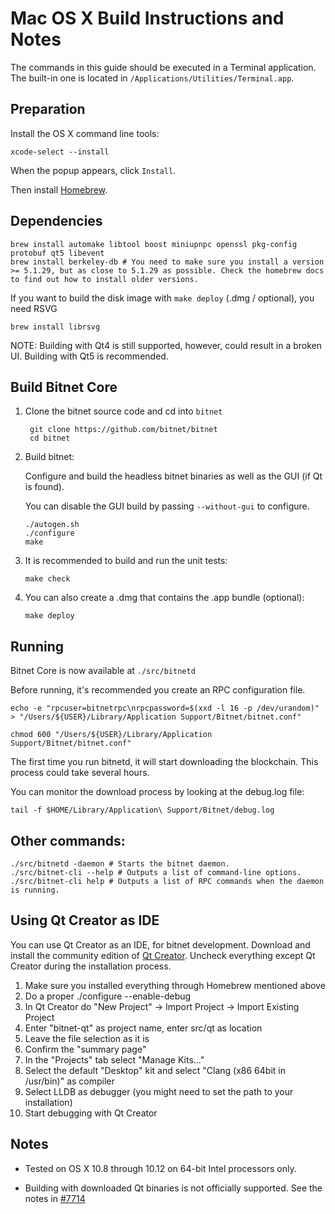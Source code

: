Mac OS X Build Instructions and Notes
====================================
The commands in this guide should be executed in a Terminal application.
The built-in one is located in `/Applications/Utilities/Terminal.app`.

Preparation
-----------
Install the OS X command line tools:

`xcode-select --install`

When the popup appears, click `Install`.

Then install [Homebrew](https://brew.sh).

Dependencies
----------------------

    brew install automake libtool boost miniupnpc openssl pkg-config protobuf qt5 libevent
    brew install berkeley-db # You need to make sure you install a version >= 5.1.29, but as close to 5.1.29 as possible. Check the homebrew docs to find out how to install older versions.

If you want to build the disk image with `make deploy` (.dmg / optional), you need RSVG

    brew install librsvg

NOTE: Building with Qt4 is still supported, however, could result in a broken UI. Building with Qt5 is recommended.

Build Bitnet Core
------------------------

1. Clone the bitnet source code and cd into `bitnet`

        git clone https://github.com/bitnet/bitnet
        cd bitnet

2.  Build bitnet:

    Configure and build the headless bitnet binaries as well as the GUI (if Qt is found).

    You can disable the GUI build by passing `--without-gui` to configure.

        ./autogen.sh
        ./configure
        make

3.  It is recommended to build and run the unit tests:

        make check

4.  You can also create a .dmg that contains the .app bundle (optional):

        make deploy

Running
-------

Bitnet Core is now available at `./src/bitnetd`

Before running, it's recommended you create an RPC configuration file.

    echo -e "rpcuser=bitnetrpc\nrpcpassword=$(xxd -l 16 -p /dev/urandom)" > "/Users/${USER}/Library/Application Support/Bitnet/bitnet.conf"

    chmod 600 "/Users/${USER}/Library/Application Support/Bitnet/bitnet.conf"

The first time you run bitnetd, it will start downloading the blockchain. This process could take several hours.

You can monitor the download process by looking at the debug.log file:

    tail -f $HOME/Library/Application\ Support/Bitnet/debug.log

Other commands:
-------

    ./src/bitnetd -daemon # Starts the bitnet daemon.
    ./src/bitnet-cli --help # Outputs a list of command-line options.
    ./src/bitnet-cli help # Outputs a list of RPC commands when the daemon is running.

Using Qt Creator as IDE
------------------------
You can use Qt Creator as an IDE, for bitnet development.
Download and install the community edition of [Qt Creator](https://www.qt.io/download/).
Uncheck everything except Qt Creator during the installation process.

1. Make sure you installed everything through Homebrew mentioned above
2. Do a proper ./configure --enable-debug
3. In Qt Creator do "New Project" -> Import Project -> Import Existing Project
4. Enter "bitnet-qt" as project name, enter src/qt as location
5. Leave the file selection as it is
6. Confirm the "summary page"
7. In the "Projects" tab select "Manage Kits..."
8. Select the default "Desktop" kit and select "Clang (x86 64bit in /usr/bin)" as compiler
9. Select LLDB as debugger (you might need to set the path to your installation)
10. Start debugging with Qt Creator

Notes
-----

* Tested on OS X 10.8 through 10.12 on 64-bit Intel processors only.

* Building with downloaded Qt binaries is not officially supported. See the notes in [#7714](https://github.com/bitnet/bitnet/issues/7714)
